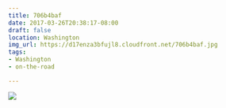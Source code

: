 ```yaml
---
title: 706b4baf
date: 2017-03-26T20:38:17-08:00
draft: false
location: Washington
img_url: https://d17enza3bfujl8.cloudfront.net/706b4baf.jpg
tags:
- Washington
- on-the-road

---
```


![](https://d17enza3bfujl8.cloudfront.net/706b4baf.jpg)

